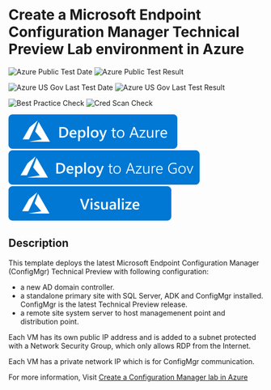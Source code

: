 # Create a Microsoft Endpoint Configuration Manager Technical Preview Lab environment in Azure

![Azure Public Test Date](https://azurequickstartsservice.blob.core.windows.net/badges/sccm-technicalpreview/PublicLastTestDate.svg)
![Azure Public Test Result](https://azurequickstartsservice.blob.core.windows.net/badges/sccm-technicalpreview/PublicDeployment.svg)

![Azure US Gov Last Test Date](https://azurequickstartsservice.blob.core.windows.net/badges/sccm-technicalpreview/FairfaxLastTestDate.svg)
![Azure US Gov Last Test Result](https://azurequickstartsservice.blob.core.windows.net/badges/sccm-technicalpreview/FairfaxDeployment.svg)

![Best Practice Check](https://azurequickstartsservice.blob.core.windows.net/badges/sccm-technicalpreview/BestPracticeResult.svg)
![Cred Scan Check](https://azurequickstartsservice.blob.core.windows.net/badges/sccm-technicalpreview/CredScanResult.svg)

[![Deploy To Azure](https://raw.githubusercontent.com/Azure/azure-quickstart-templates/master/1-CONTRIBUTION-GUIDE/images/deploytoazure.svg?sanitize=true)](https://portal.azure.com/#create/Microsoft.Template/uri/https%3A%2F%2Fraw.githubusercontent.com%2FAzure%2Fazure-quickstart-templates%2Fmaster%2Fsccm-technicalpreview%2Fazuredeploy.json)
[![Deploy To Azure US Gov](https://raw.githubusercontent.com/Azure/azure-quickstart-templates/master/1-CONTRIBUTION-GUIDE/images/deploytoazuregov.svg?sanitize=true)](https://portal.azure.us/#create/Microsoft.Template/uri/https%3A%2F%2Fraw.githubusercontent.com%2FAzure%2Fazure-quickstart-templates%2Fmaster%2Fsccm-technicalpreview%2Fazuredeploy.json)
[![Visualize](https://raw.githubusercontent.com/Azure/azure-quickstart-templates/master/1-CONTRIBUTION-GUIDE/images/visualizebutton.svg?sanitize=true)](http://armviz.io/#/?load=https%3A%2F%2Fraw.githubusercontent.com%2FAzure%2Fazure-quickstart-templates%2Fmaster%2Fsccm-technicalpreview%2Fazuredeploy.json)

## Description

This template deploys the latest Microsoft Endpoint Configuration Manager (ConfigMgr) Technical Preview with following configuration: 

* a new AD domain controller. 
* a standalone primary site with SQL Server, ADK and ConfigMgr installed. ConfigMgr is the latest Technical Preview release.
* a remote site system server to host managemenent point and distribution point. 

Each VM has its own public IP address and is added to a subnet protected with a Network Security Group, which only allows RDP from the Internet. 

Each VM has a private network IP which is for ConfigMgr communication. 

For more information, Visit [Create a Configuration Manager lab in Azure](https://docs.microsoft.com/en-us/configmgr/core/get-started/azure-template)
